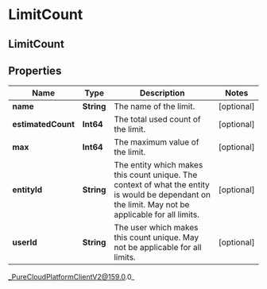 # LimitCount

## LimitCount

## Properties

|Name | Type | Description | Notes|
|------------ | ------------- | ------------- | -------------|
| **name** | **String** | The name of the limit. | [optional] |
| **estimatedCount** | **Int64** | The total used count of the limit. | [optional] |
| **max** | **Int64** | The maximum value of the limit. | [optional] |
| **entityId** | **String** | The entity which makes this count unique. The context of what the entity is would be dependant on the limit. May not be applicable for all limits. | [optional] |
| **userId** | **String** | The user which makes this count unique. May not be applicable for all limits. | [optional] |



_PureCloudPlatformClientV2@159.0.0_
